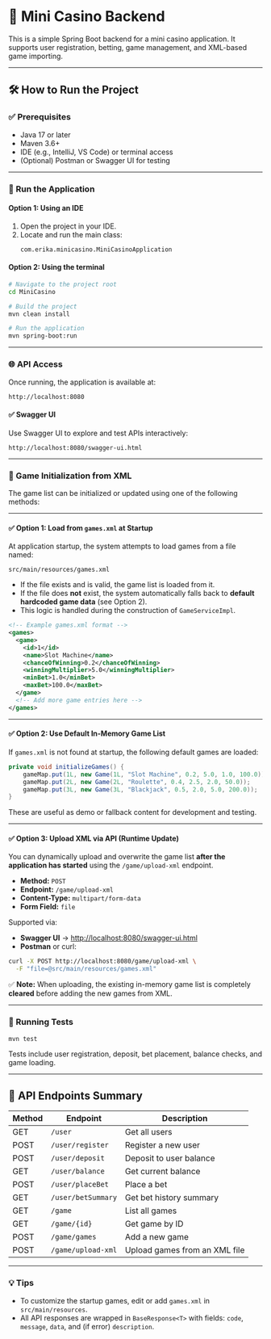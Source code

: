 # 🎰 Mini Casino Backend

This is a simple Spring Boot backend for a mini casino application. It supports user registration, betting, game management, and XML-based game importing.

---

## 🛠️ How to Run the Project

### ✅ Prerequisites

- Java 17 or later  
- Maven 3.6+  
- IDE (e.g., IntelliJ, VS Code) or terminal access  
- (Optional) Postman or Swagger UI for testing

---

### 🚀 Run the Application

#### Option 1: Using an IDE

1. Open the project in your IDE.
2. Locate and run the main class:
   ```
   com.erika.minicasino.MiniCasinoApplication
   ```

#### Option 2: Using the terminal

```bash
# Navigate to the project root
cd MiniCasino

# Build the project
mvn clean install

# Run the application
mvn spring-boot:run
```

---

### 🌐 API Access

Once running, the application is available at:

```
http://localhost:8080
```

#### ✅ Swagger UI

Use Swagger UI to explore and test APIs interactively:

```
http://localhost:8080/swagger-ui.html
```

---

### 📂 Game Initialization from XML

The game list can be initialized or updated using one of the following methods:

---

#### ✅ Option 1: Load from `games.xml` at Startup

At application startup, the system attempts to load games from a file named:

```
src/main/resources/games.xml
```

- If the file exists and is valid, the game list is loaded from it.
- If the file does **not** exist, the system automatically falls back to **default hardcoded game data** (see Option 2).
- This logic is handled during the construction of `GameServiceImpl`.

```xml
<!-- Example games.xml format -->
<games>
  <game>
    <id>1</id>
    <name>Slot Machine</name>
    <chanceOfWinning>0.2</chanceOfWinning>
    <winningMultiplier>5.0</winningMultiplier>
    <minBet>1.0</minBet>
    <maxBet>100.0</maxBet>
  </game>
  <!-- Add more game entries here -->
</games>
```

---

#### ✅ Option 2: Use Default In-Memory Game List

If `games.xml` is not found at startup, the following default games are loaded:

```java
private void initializeGames() {
    gameMap.put(1L, new Game(1L, "Slot Machine", 0.2, 5.0, 1.0, 100.0));
    gameMap.put(2L, new Game(2L, "Roulette", 0.4, 2.5, 2.0, 50.0));
    gameMap.put(3L, new Game(3L, "Blackjack", 0.5, 2.0, 5.0, 200.0));
}
```

These are useful as demo or fallback content for development and testing.

---

#### ✅ Option 3: Upload XML via API (Runtime Update)

You can dynamically upload and overwrite the game list **after the application has started** using the `/game/upload-xml` endpoint.

- **Method:** `POST`
- **Endpoint:** `/game/upload-xml`
- **Content-Type:** `multipart/form-data`
- **Form Field:** `file`

Supported via:

- **Swagger UI** → [http://localhost:8080/swagger-ui.html](http://localhost:8080/swagger-ui.html)
- **Postman** or curl:

```bash
curl -X POST http://localhost:8080/game/upload-xml \
  -F "file=@src/main/resources/games.xml"
```

✅ **Note:** When uploading, the existing in-memory game list is completely **cleared** before adding the new games from XML.

---

### 🧪 Running Tests

```bash
mvn test
```

Tests include user registration, deposit, bet placement, balance checks, and game loading.

---

## 🧭 API Endpoints Summary

| Method | Endpoint               | Description                     |
|--------|------------------------|---------------------------------|
| GET    | `/user`                | Get all users                   |
| POST   | `/user/register`       | Register a new user             |
| POST   | `/user/deposit`        | Deposit to user balance         |
| GET    | `/user/balance`        | Get current balance             |
| POST   | `/user/placeBet`       | Place a bet                     |
| GET    | `/user/betSummary`     | Get bet history summary         |
| GET    | `/game`                | List all games                  |
| GET    | `/game/{id}`           | Get game by ID                  |
| POST   | `/game/games`          | Add a new game                  |
| POST   | `/game/upload-xml`     | Upload games from an XML file   |

---

### 💡 Tips

- To customize the startup games, edit or add `games.xml` in `src/main/resources`.
- All API responses are wrapped in `BaseResponse<T>` with fields: `code`, `message`, `data`, and (if error) `description`.
